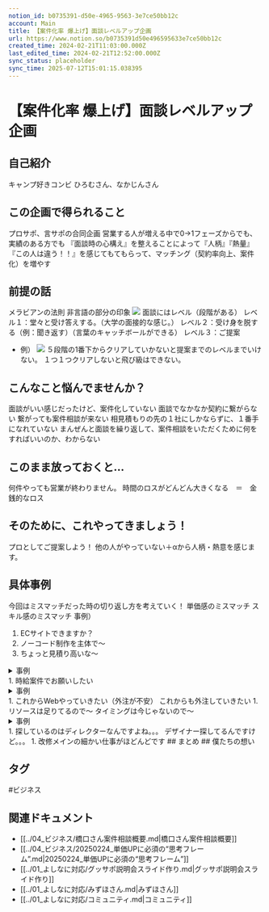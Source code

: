 ```yaml
---
notion_id: b0735391-d50e-4965-9563-3e7ce50bb12c
account: Main
title: 【案件化率 爆上げ】面談レベルアップ企画
url: https://www.notion.so/b0735391d50e496595633e7ce50bb12c
created_time: 2024-02-21T11:03:00.000Z
last_edited_time: 2024-02-21T12:52:00.000Z
sync_status: placeholder
sync_time: 2025-07-12T15:01:15.038395
---
```

# 【案件化率 爆上げ】面談レベルアップ企画

## 自己紹介
キャンプ好きコンビ
ひろむさん、なかじんさん
## この企画で得られること
プロサポ、言サポの合同企画
営業する人が増える中で0→1フェーズからでも、実績のある方でも
『面談時の心構え』を整えることによって『人柄』『熱量』『この人は違う！！』を感じてもてもらって、マッチング（契約率向上、案件化）を増やす
## 前提の話
メラビアンの法則
  非言語の部分の印象
  ![](https://prod-files-secure.s3.us-west-2.amazonaws.com/736adce6-a3a4-4a64-9f74-d9aa055c96d2/322bcfdd-bf06-4121-8900-43cee5fb3297/Untitled.png?X-Amz-Algorithm=AWS4-HMAC-SHA256&X-Amz-Content-Sha256=UNSIGNED-PAYLOAD&X-Amz-Credential=ASIAZI2LB466YXSC2JIY%2F20250719%2Fus-west-2%2Fs3%2Faws4_request&X-Amz-Date=20250719T045145Z&X-Amz-Expires=3600&X-Amz-Security-Token=IQoJb3JpZ2luX2VjEIT%2F%2F%2F%2F%2F%2F%2F%2F%2F%2FwEaCXVzLXdlc3QtMiJGMEQCIFqX%2B%2FnH6urbxPZZVgrG5oF0gbZcXAwT97NcXqlr4pnaAiAsURQP6wJW5aumHlwSl2lzdkmKE6QtqOlR7qE%2FyD3g7CqIBAid%2F%2F%2F%2F%2F%2F%2F%2F%2F%2F8BEAAaDDYzNzQyMzE4MzgwNSIMJCc0JZ8kk%2BZUfDNOKtwDXgzm5vLdSGs5crTaOt%2BVFVT4KjzDE%2BnDYYCxYaXET6f0KW8AtOwRoiebFurMdsX5Ra5u%2FckI%2BZlFg6Z3MYQjNJ%2FYQWzLhnQ0tPvYrWCYM07GruiGwaFmd%2BpiX%2Bp0udvEwPAw%2FIdb1d24ROc%2B%2B7SA2xwav4ehtOTujFEHY3Y0jS4DiiIi9jmdNiJ9RpTjCym8bZw1q69hF2U5Vkqiggq13o05ZjjBQqdSO%2FcUQ1Lhbu2qwYnCPSh%2BahFrwV5rUGGC0UMf7KpgqLw%2BIr7e0UseTH7qMWM%2FhOTbkYSXvot3imAvfn9xohSoqVUrZkxTryKX1WuIUI45FXkfDS%2FcZFvQuxLWpAoafujwf44mmtXtnX5MYn%2BCUm9hCRhXsp7kmLPv5qRFzFcj44N9W%2B9YAvATMPg05M6NeCdEYZl98wBG859qR3RlmANaS4lZToc74BMCU7dEIuT4XmSiQ%2BnHSTPZoRH%2B06sNQuFe6puykdaXKWUnzRGskHkyXblLfFky4s%2F3vaaJ8QwdF1IORwQTa2dgJ4zSUH3XuBT6J3s8lj0pFyFaY0qCr41msuWolC7BfeD1C7M2C%2BtMtCXxmpWSRcXoMOwp2f5aV9ELFfT1hhe6yGCAyu4Qsu%2Fyz%2B57CN8wmarswwY6pgEhiSsYPTABOALXfsuxojn87nnokmT%2FaKE4e5dAoAyiJf6eCETbO34uPoTg5WRSnerEOh0tg30kmJB%2F5QGso2acrpaIWuwquj3jPITKtUtqt%2BjdeZC%2Bi%2FIYhhrU%2B1nJGuzvOT057%2BujudLsyuAAXuY4vYXSPQfymr6HCMETbFpBdfzWQ%2FZ2ffEk%2FV8aFjtdMzMq62Ic%2FcnVrcVG28rm9RzdpHMOo1Dn&X-Amz-Signature=94ec762c4d01956bc96825313a4083f7dc6361d176d892ebb7ff4cf6d17ad7ac&X-Amz-SignedHeaders=host&x-amz-checksum-mode=ENABLED&x-id=GetObject)
面談にはレベル（段階がある）
レベル１：堂々と受け答えする。（大学の面接的な感じ。）
レベル２：受け身を脱する（例：聞き返す）（言葉のキャッチボールができる）
レベル３：ご提案
- 例）
  ![](https://prod-files-secure.s3.us-west-2.amazonaws.com/736adce6-a3a4-4a64-9f74-d9aa055c96d2/3f5b0bd7-8d4a-4b2f-8b43-6888e732632c/Untitled.png?X-Amz-Algorithm=AWS4-HMAC-SHA256&X-Amz-Content-Sha256=UNSIGNED-PAYLOAD&X-Amz-Credential=ASIAZI2LB466YOX6W72N%2F20250719%2Fus-west-2%2Fs3%2Faws4_request&X-Amz-Date=20250719T045145Z&X-Amz-Expires=3600&X-Amz-Security-Token=IQoJb3JpZ2luX2VjEIT%2F%2F%2F%2F%2F%2F%2F%2F%2F%2FwEaCXVzLXdlc3QtMiJGMEQCIDGBg4NenOePWdkRJp%2Fi6nF%2BGEbhpGRGnykmlkmlJNZIAiBv%2FGMY2JRyvllGLyhLYy23A%2Bc4kQyItmPKVKN8949a0SqIBAid%2F%2F%2F%2F%2F%2F%2F%2F%2F%2F8BEAAaDDYzNzQyMzE4MzgwNSIMPiKNRIcYosyE1ve%2BKtwDD3pHhNRouZ4wt46YdORTHgbQdXJ86O0cJvVuI8UdSbUJLI8XJBcruod%2F%2BoayPNNMEzLmLIhrPQuEVluDjd3pBNEEQs9E5ZivSQVeQcLFsl36I6YimmTQ0hB5CNMgrLVY0SRG3FtTdVtmNvYP2HI8clRfBhNioMot71kRC%2F9oHrjTGP2GpE140ZsbkN3wnVn1JH9kxmu9IprovAaNVm0BvhA87mPvC125Lol92VDKvqJ%2Fn5DMGb3q24XYPv5wSu3Pj4h09Im%2BFh2qhs2UpVH%2Fy5k1h%2BDubZQR68VPoRt9b2K%2Ftb3I%2FdtKjYjKBOUzDdK6Zy8o6gEHrZ6Y8B25cG5%2BNanjf3ZriRmPLdOWMHVpWNZJBPCK4XCn%2Bb6ypvshCbaSLdyrXSR9lliFhXWzwFTvcoaS5RkE91KT%2FRcFMNetVytg4OjRDsrbIJf3ueMp40IH%2BIk5QQMVjjN3YZZSLfE1%2FpbFvEhhXYvGeAoKFS6p4KFm%2F%2FTKlzt58g5wOXfOXr0YXuNkOg%2BUonP8MHKXbj7mG83iOwy0EGW05jdVTTIl%2FZqqqj%2Fw8n0M7MQvmqAYU%2BqV25TWJ98WLbcPDNKBbwcFtCwG7yvkklZGVNh8k8%2BjKXZBabmhjI9PIY1AQ8kwzKrswwY6pgGs5pO1PReKjlL51pec7tE5PH%2FhTZpI%2B3LUk7bWst%2BA%2FzO65WPh4cnPdMTabhAjr9PudGIGy8BNxoCynlhmL41E3A%2F6T3jVIPxOHCB5RfltGixvbKyw4xhts1K4Yke36CkIZf39zkMNnif0Ix4tjVulU4alLU1d9WUL9Nt2MYAFaglLzP5QzjPpmrmt51EPIaQJ0ZvRO%2Fa6G7v%2BJO%2BDZZFOjEBt4MXp&X-Amz-Signature=c38b719188676a3a2c339a45a22c12572f03dcdd63ce52068682c003f09e6e9d&X-Amz-SignedHeaders=host&x-amz-checksum-mode=ENABLED&x-id=GetObject)
  ５段階の1番下からクリアしていかないと提案までのレベルまでいけない。
１つ１つクリアしないと飛び級はできない。
  
## こんなこと悩んでませんか？
面談がいい感じだったけど、案件化していない
  面談でなかなか契約に繋がらない
  繋がっても案件相談が来ない
  相見積もりの先の１社にしかならずに、１番手になれていない
  まんぜんと面談を繰り返して、案件相談をいただくために何をすればいいのか、わからない
## このまま放っておくと…
何件やっても営業が終わりません。
時間のロスがどんどん大きくなる　＝　金銭的なロス
## そのために、これやってきましょう！
プロとしてご提案しよう！
他の人がやっていない＋αから人柄・熱意を感じます。
## 具体事例
今回はミスマッチだった時の切り返し方を考えていく！
  単価感のミスマッチ
  スキル感のミスマッチ
事例）
1. ECサイトできますか？
1. ノーコード制作を主体で〜
1. ちょっと見積り高いな〜
  <details>
  <summary>事例</summary>
  </details>
1. 時給案件でお願いしたい
  <details>
  <summary>事例</summary>
  </details>
1. これからWebやっていきたい（外注が不安）
これからも外注していきたい
1. リソースは足りてるので〜
タイミングは今じゃないので〜
  <details>
  <summary>事例</summary>
  </details>
1. 探しているのはディレクターなんですよね。。。
デザイナー探してるんですけど。。。
1. 改修メインの細かい仕事がほどんどです
## まとめ
## 僕たちの想い

## タグ

#ビジネス 

## 関連ドキュメント

- [[../04_ビジネス/橋口さん案件相談概要.md|橋口さん案件相談概要]]
- [[../04_ビジネス/20250224_単価UPに必須の“思考フレーム”.md|20250224_単価UPに必須の“思考フレーム”]]
- [[../01_よしなに対応/グッサポ説明会スライド作り.md|グッサポ説明会スライド作り]]
- [[../01_よしなに対応/みずほさん.md|みずほさん]]
- [[../01_よしなに対応/コミュニティ.md|コミュニティ]]
